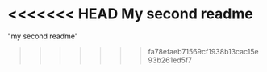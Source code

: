 <<<<<<< HEAD
My second readme
=======
"my second readme" 
>>>>>>> fa78efaeb71569cf1938b13cac15e93b261ed5f7
